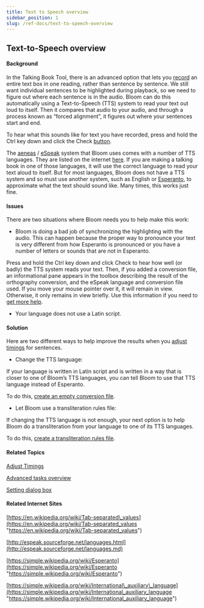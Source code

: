 ```yaml
---
title: Text to Speech overview
sidebar_position: 1
slug: /ref-docs/text-to-speech-overview
---
```


## Text-to-Speech overview

#### Background

In the Talking Book Tool, there is an advanced option that lets you [record](../Edit_tasks/Record_Audio/Using_the_Talking_Book_Tool.md) an entire text box in one reading, rather than sentence by sentence. We still want individual sentences to be highlighted during playback, so we need to figure out where each sentence is in the audio. Bloom can do this automatically using a Text-to-Speech (TTS) system to read your text out loud to itself. Then it compares that audio to your audio, and through a process known as “forced alignment”, it figures out where your sentences start and end.

To hear what this sounds like for text you have recorded, press and hold the Ctrl key down and click the Check [button](../Edit_tasks/Record_Audio/Talking_Book_Tool_legend.md).

The [aeneas](../../Concepts/aeneas.md) / [eSpeak](../../Concepts/eSpeak.md) system that Bloom uses comes with a number of TTS languages. They are listed on the internet [here](http://espeak.sourceforge.net/languages.html "http://espeak.sourceforge.net/languages.html"). If you are making a talking book in one of those languages, it will use the correct language to read your text aloud to itself. But for most languages, Bloom does not have a TTS system and so must use another system, such as English or [Esperanto](https://simple.wikipedia.org/wiki/Esperanto "https://simple.wikipedia.org/wiki/Esperanto"), to approximate what the text should sound like. Many times, this works just fine.

#### Issues

There are two situations where Bloom needs you to help make this work:

-   Bloom is doing a bad job of synchronizing the highlighting with the audio. This can happen because the proper way to pronounce your text is very different from how Esperanto is pronounced or you have a number of letters or sounds that are not in Esperanto.
    

Press and hold the Ctrl key down and click Check to hear how well (or badly) the TTS system reads your text. Then, if you added a conversion file, an informational pane appears in the toolbox describing the result of the orthography conversion, and the eSpeak language and conversion file used. If you move your mouse pointer over it, it will remain in view. Otherwise, it only remains in view briefly. Use this information if you need to [get more help](../../Overview/Get_More_Help.md). 

-   Your language does not use a Latin script.
    

#### Solution

Here are two different ways to help improve the results when you [adjust timings](../Edit_tasks/Record_Audio/Adjust_Timings.md) for sentences.

-   Change the TTS language:
    

If your language is written in Latin script and is written in a way that is closer to one of Bloom’s TTS languages, you can tell Bloom to use that TTS language instead of Esperanto.

To do this, [create an empty conversion file](Create_an_empty_conversion_file.md).

-   Let Bloom use a transliteration rules file:
    

If changing the TTS language is not enough, your next option is to help Bloom do a transliteration from your language to one of its TTS languages.

To do this, [create a transliteration rules file](Create_a_transliteration_rules_file.md).

#### Related Topics

[Adjust Timings](../Edit_tasks/Record_Audio/Adjust_Timings.md)

[Advanced tasks overview](Advanced_tasks_overview.md)

[Setting dialog box](../../User_Interface/Dialog_boxes/Settings_dialog_box.md)

#### Related Internet Sites

[https://en.wikipedia.org/wiki/Tab-separated\_values](https://en.wikipedia.org/wiki/Tab-separated_values "https://en.wikipedia.org/wiki/Tab-separated_values")

[http://espeak.sourceforge.net/languages.html](http://espeak.sourceforge.net/languages.md)

[https://simple.wikipedia.org/wiki/Esperanto](https://simple.wikipedia.org/wiki/Esperanto "https://simple.wikipedia.org/wiki/Esperanto")

[https://simple.wikipedia.org/wiki/International\_auxiliary\_language](https://simple.wikipedia.org/wiki/International_auxiliary_language "https://simple.wikipedia.org/wiki/International_auxiliary_language")